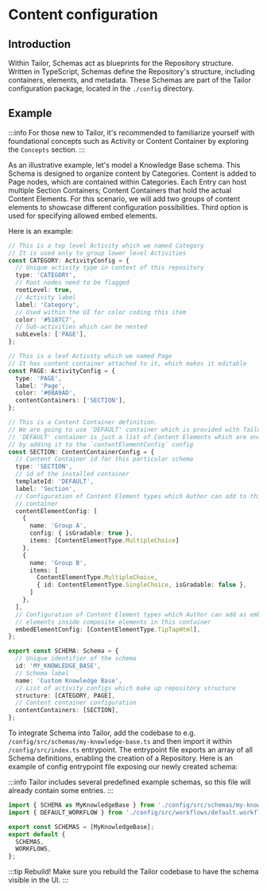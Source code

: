 # Content configuration

## Introduction

Within Tailor, Schemas act as blueprints for the Repository structure. 
Written in TypeScript, Schemas define the Repository's structure, including 
containers, elements, and metadata. These Schemas are part of the Tailor 
configuration package, located in the `./config` directory.

## Example

:::info
For those new to Tailor, it's recommended to familiarize yourself with
foundational concepts such as Activity or Content Container by exploring the
`Concepts` section.
:::

As an illustrative example, let's model a Knowledge Base schema. This Schema
is designed to organize content by Categories. Content is added to Page nodes,
which are contained within Categories. Each Entry can host multiple Section
Containers; Content Containers that hold the actual Content Elements. For
this scenario, we will add two groups of content elements to showcase different 
configuration possibilities. Third option is used for specifying allowed
embed elements.

Here is an example:

```ts
// This is a top level Activity which we named Category
// It is used only to group lower level Activities
const CATEGORY: ActivityConfig = {
  // Unique activity type in context of this repository
  type: 'CATEGORY',
  // Root nodes need to be flagged
  rootLevel: true,
  // Activity label
  label: 'Category',
  // Used within the UI for color coding this item
  color: '#5187C7',
  // Sub-activities which can be nested
  subLevels: ['PAGE'],
};

// This is a leaf Activity which we named Page
// It has content container attached to it, which makes it editable
const PAGE: ActivityConfig = {
  type: 'PAGE',
  label: 'Page',
  color: '#08A9AD',
  contentContainers: ['SECTION'],
};

// This is a Content Container definition.
// We are going to use 'DEFAULT' container which is provided with Tailor
// 'DEFAULT' container is just a list of Content Elements which are enabled
// by adding it to the `contentElementConfig` config
const SECTION: ContentContainerConfig = {
  // Content Container id for this particular schema
  type: 'SECTION',
  // id of the installed container
  templateId: 'DEFAULT',
  label: 'Section',
  // Configuration of Content Element types which Author can add to this 
  // container
  contentElementConfig: [
    {
      name: 'Group A',
      config: { isGradable: true },
      items: [ContentElementType.MultipleChoice]
    }, 
    {
      name: 'Group B',
      items: [
        ContentElementType.MultipleChoice,
        { id: ContentElementType.SingleChoice, isGradable: false },
      ]
    },
  ],
  // Configuration of Content Element types which Author can add as embedded
  // elements inside composite elements in this container
  embedElementConfig: [ContentElementType.TipTapHtml],
};

export const SCHEMA: Schema = {
  // Unique identifier of the schema
  id: 'MY_KNOWLEDGE_BASE',
  // Schema label
  name: 'Custom Knowledge Base',
  // List of activity configs which make up repository structure
  structure: [CATEGORY, PAGE],
  // Content container configuration
  contentContainers: [SECTION],
};
```

To integrate Schema into Tailor, add the codebase to e.g.
`/config/src/schemas/my-knowledge-base.ts` and then import it within 
`/config/src/index.ts` entrypoint. The entrypoint file exports an array
of all Schema definitions, enabling the creation of a Repository. Here is an
example of config entrypoint file exposing our newly created schema:

:::info
Tailor includes several predefined example schemas, so this file will
already contain some entries.
:::

```js
import { SCHEMA as MyKnowledgeBase } from './config/src/schemas/my-knowledge-base';
import { DEFAULT_WORKFLOW } from './config/src/workflows/default.workflow';

export const SCHEMAS = [MyKnowledgeBase];
export default {
  SCHEMAS,
  WORKFLOWS,
};
```

:::tip Rebuild!
Make sure you rebuild the Tailor codebase to have the schema visible in the
UI.
:::
